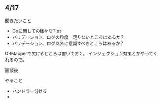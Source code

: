 ## 4/17
聞きたいこと
- Goに関しての様々なTips
- バリデーション、ログの粒度　足りないところはあるか？
- バリデーション、ログ以外に意識すべきところはあるか？


ORMapperで欠けるところは書いておく。
インジェクション対策とかやってくれるので。


面談後

やること
- ハンドラー分ける
- 